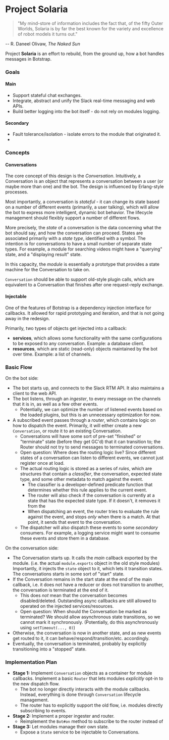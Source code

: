 # Project Solaria

> "My mind-store of information includes the fact that, of the fifty Outer Worlds, Solaria is by far the best known for the variety and excellence of robot models it turns out."

-- R. Daneel Olivaw, *The Naked Sun*

Project **Solaria** is an effort to rebuild, from the ground up, how a bot handles messages in Botstrap.

### Goals
#### Main
* Support stateful chat exchanges.
* Integrate, abstract and unify the Slack real-time messaging and web APIs.
* Build better logging into the bot itself - do not rely on modules logging.

#### Secondary
* Fault tolerance/isolation - isolate errors to the module that originated it.
*


### Concepts
#### Conversations
The core concept of this design is the *Conversation*. Intuitively, a Conversation is an object that represents a conversation between a user (or maybe more than one) and the bot. The design is influenced by Erlang-style processes.

Most importantly, a conversation is *stateful* - it can change its state based on a number of different events (primarily, a user talking), which will allow the bot to express more intelligent, dynamic bot behavior. The lifecycle management should flexibly support a number of different flows.

More precisely, the *state* of a conversation is the data concerning what the bot should say, and how the conversation can proceed. States are associated primarily with a *state type*, identified with a symbol. The intention is for conversations to have a small number of separate state types. For example, a module for searching videos might have a "querying" state, and a "displaying result" state.

In this capacity, the *module* is essentially a prototype that provides a state machine for the Conversation to take on.

`Conversation` should be able to support old-style plugin calls, which are equivalent to a Conversation that finishes after one request-reply exchange.

#### Injectable
One of the features of Botstrap is a dependency injection interface for callbacks. It allowed for rapid prototyping and iteration, and that is not going away in the redesign.

Primarily, two types of objects get injected into a callback:
* **services**, which allows some functionality with the same configurations to be exposed to any conversation. Example: a database client.
* **resources**, which are static (read-only) objects maintained by the bot over time. Example: a list of channels.

### Basic Flow
On the bot side:
* The bot starts up, and connects to the Slack RTM API. It also maintains a client to the web API.
* The bot listens, through an *ingester*, to every message on the channels that it is in, as well as a few other events.
  * Potentially, we can optimize the number of listened events based on the loaded plugins, but this is an unnecessary optimization for now.
* A subscribed event passes through a *router*, which contains logic on how to dispatch the event. Primarily, it will either create a new `Conversation`, or route it to an existing Conversation.
  * Conversations will have some sort of pre-set "finished" or "terminate" state (before they get GC'd) that it can transition to; the Router should not try to send messages to terminated conversations.
  * Open question: Where does the routing logic live? Since different states of a conversation can listen to different events, we cannot just register once at load.
  * The actual routing logic is stored as a series of *rules*, which are structures that contain a *classifier*, the conversation, expected state type, and some other metadata to match against the event.
    * The classifier is a developer-defined predicate function that determines whether this rule applies to the current event.
    * The router will also check if the conversation is currently at a state that has the expected state type. If it doesn't, it removes it from the
    * When dispatching an event, the router tries to evaluate the rule against the event, and stops *only* when there is a match. At that point, it sends that event to the conversation.
  * The dispatcher will also dispatch these events to some *secondary* consumers. For example, a logging service might want to consume these events and store them in a database.

On the conversation side:
* The Conversation starts up. It calls the *main* callback exported by the module. (i.e. the actual `module.exports` object in the old style modules) Importantly, it injects the `state` object to it, which lets it transition states. The conversations starts in some sort of "start" state.
* If the Conversation remains in the start state at the end of the main callback, i.e. it does not have a reducer or does not transition to another, the conversation is terminated at the end of it.
  * This does *not* mean that the conversation becomes disabled/deleted. Outstanding async callbacks are still allowed to operated on the injected services/resources.
  * Open question: When should the Conversation be marked as terminated? We should allow asynchronous state transitions, so we cannot mark it synchronously. (Potentially, do this asynchronously using `setTimeout(..., 0)`)
* Otherwise, the conversation is now in another state, and as new events get routed to it, it can behave/respond/transition/etc. accordingly.
* Eventually, the conversation is terminated, probably by explicitly transitioning into a "stopped" state.

### Implementation Plan
* **Stage 1:** Implement `Conversation` objects as a container for module callbacks. Implement a basic `Router` that lets modules *explicitly* opt-in to the new dispatch flow.
  * The bot no longer directly interacts with the module callbacks. Instead, everything is done through `Conversation` lifecycle management.
  * The router has to explicitly support the old flow, i.e. modules directly subscribing to events.
* **Stage 2:** Implement a proper ingester and router.
  * Reimplement the `Bot#on` method to subscribe to the router instead of  
* **Stage 3:** Let modules manage their own state.
  * Expose a `State` service to be injectable to Conversations.
